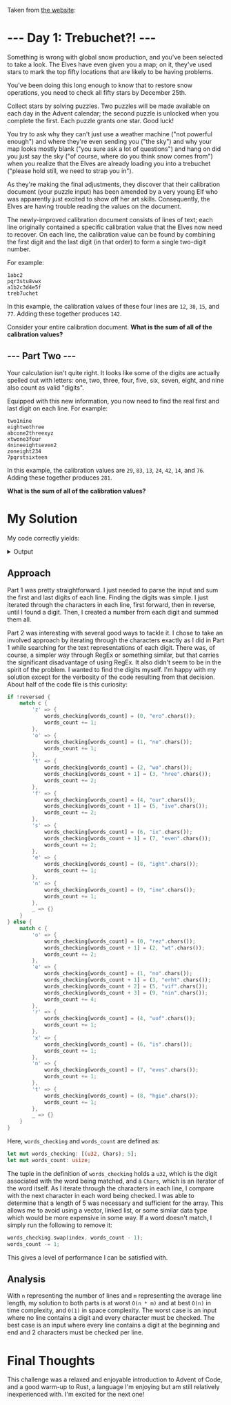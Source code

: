 Taken from [the website](https://adventofcode.com/2023/day/1):

# --- Day 1: Trebuchet?! ---

Something is wrong with global snow production, and you've been selected to take a look. The Elves have even given you a map; on it, they've used stars to mark the top fifty locations that are likely to be having problems.

You've been doing this long enough to know that to restore snow operations, you need to check all fifty stars by December 25th.

Collect stars by solving puzzles. Two puzzles will be made available on each day in the Advent calendar; the second puzzle is unlocked when you complete the first. Each puzzle grants one star. Good luck!

You try to ask why they can't just use a weather machine ("not powerful enough") and where they're even sending you ("the sky") and why your map looks mostly blank ("you sure ask a lot of questions") and hang on did you just say the sky ("of course, where do you think snow comes from") when you realize that the Elves are already loading you into a trebuchet ("please hold still, we need to strap you in").

As they're making the final adjustments, they discover that their calibration document (your puzzle input) has been amended by a very young Elf who was apparently just excited to show off her art skills. Consequently, the Elves are having trouble reading the values on the document.

The newly-improved calibration document consists of lines of text; each line originally contained a specific calibration value that the Elves now need to recover. On each line, the calibration value can be found by combining the first digit and the last digit (in that order) to form a single two-digit number.

For example:

```
1abc2
pqr3stu8vwx
a1b2c3d4e5f
treb7uchet
```

In this example, the calibration values of these four lines are `12`, `38`, `15`, and `77`. Adding these together produces `142`.

Consider your entire calibration document. **What is the sum of all of the calibration values?**

## --- Part Two ---

Your calculation isn't quite right. It looks like some of the digits are actually spelled out with letters: one, two, three, four, five, six, seven, eight, and nine also count as valid "digits".

Equipped with this new information, you now need to find the real first and last digit on each line. For example:

```
two1nine
eightwothree
abcone2threexyz
xtwone3four
4nineeightseven2
zoneight234
7pqrstsixteen
```

In this example, the calibration values are `29`, `83`, `13`, `24`, `42`, `14`, and `76`. Adding these together produces `281`.

**What is the sum of all of the calibration values?**

# My Solution

My code correctly yields:

<details>
	<summary>Output</summary>
	```
	Part 1: 54916
	Part 2: 54728
	```
</details>

## Approach

Part 1 was pretty straightforward. I just needed to parse the input and sum the first and last digits of each line. Finding the digits was simple. I just iterated through the characters in each line, first forward, then in reverse, until I found a digit. Then, I created a number from each digit and summed them all.

Part 2 was interesting with several good ways to tackle it. I chose to take an involved approach by iterating through the characters exactly as I did in Part 1 while searching for the text representations of each digit. There was, of course, a simpler way through RegEx or something similar, but that carries the significant disadvantage of using RegEx. It also didn't seem to be in the spirit of the problem. I wanted to find the digits myself. I'm happy with my solution except for the verbosity of the code resulting from that decision. About half of the code file is this curiosity:

```rust
if !reversed {
	match c {
		'z' => {
			words_checking[words_count] = (0, "ero".chars());
			words_count += 1;
		},
		'o' => {
			words_checking[words_count] = (1, "ne".chars());
			words_count += 1;
		},
		't' => {
			words_checking[words_count] = (2, "wo".chars());
			words_checking[words_count + 1] = (3, "hree".chars());
			words_count += 2;
		},
		'f' => {
			words_checking[words_count] = (4, "our".chars());
			words_checking[words_count + 1] = (5, "ive".chars());
			words_count += 2;
		},
		's' => {
			words_checking[words_count] = (6, "ix".chars());
			words_checking[words_count + 1] = (7, "even".chars());
			words_count += 2;
		},
		'e' => {
			words_checking[words_count] = (8, "ight".chars());
			words_count += 1;
		},
		'n' => {
			words_checking[words_count] = (9, "ine".chars());
			words_count += 1;
		},
		_ => {}
	}
} else {
	match c {
		'o' => {
			words_checking[words_count] = (0, "rez".chars());
			words_checking[words_count + 1] = (2, "wt".chars());
			words_count += 2;
		},
		'e' => {
			words_checking[words_count] = (1, "no".chars());
			words_checking[words_count + 1] = (3, "erht".chars());
			words_checking[words_count + 2] = (5, "vif".chars());
			words_checking[words_count + 3] = (9, "nin".chars());
			words_count += 4;
		},
		'r' => {
			words_checking[words_count] = (4, "uof".chars());
			words_count += 1;
		},
		'x' => {
			words_checking[words_count] = (6, "is".chars());
			words_count += 1;
		},
		'n' => {
			words_checking[words_count] = (7, "eves".chars());
			words_count += 1;
		},
		't' => {
			words_checking[words_count] = (8, "hgie".chars());
			words_count += 1;
		},
		_ => {}
	}
}

```

Here, `words_checking` and `words_count` are defined as:

```rust
let mut words_checking: [(u32, Chars); 5];
let mut words_count: usize;
```

The tuple in the definition of `words_checking` holds a `u32`, which is the digit associated with the word being matched, and a `Chars`, which is an iterator of the word itself. As I iterate through the characters in each line, I compare with the next character in each word being checked. I was able to determine that a length of 5 was necessary and sufficient for the array. This allows me to avoid using a vector, linked list, or some similar data type which would be more expensive in some way. If a word doesn't match, I simply run the following to remove it:

```rust
words_checking.swap(index, words_count - 1);
words_count -= 1;
```

This gives a level of performance I can be satisfied with.

## Analysis

With `n` representing the number of lines and `m` representing the average line length, my solution to both parts is at worst `O(n * m)` and at best `O(n)` in time complexity, and `O(1)` in space complexity. The worst case is an input where no line contains a digit and every character must be checked. The best case is an input where every line contains a digit at the beginning and end and 2 characters must be checked per line.

# Final Thoughts

This challenge was a relaxed and enjoyable introduction to Advent of Code, and a good warm-up to Rust, a language I'm enjoying but am still relatively inexperienced with. I'm excited for the next one!
